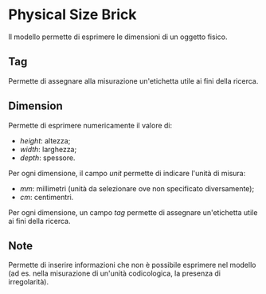 # Physical Size Brick

Il modello permette di esprimere le dimensioni di un oggetto fisico.

## Tag
Permette di assegnare alla misurazione un'etichetta utile ai fini della ricerca.

## Dimension
Permette di esprimere numericamente il valore di:
* _height_: altezza;
* _width_: larghezza;
* _depth_: spessore. 

Per ogni dimensione, il campo _unit_ permette di indicare l'unità di misura:
* _mm_: millimetri (unità da selezionare ove non specificato diversamente);
* _cm_: centimentri.

Per ogni dimensione, un campo _tag_ permette di assegnare un'etichetta utile ai fini della ricerca.

## Note
Permette di inserire informazioni che non è possibile esprimere nel modello (ad es. nella misurazione di un'unità codicologica, la presenza di irregolarità).
